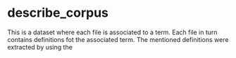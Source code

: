 # describe_corpus
This is a dataset where each file is associated to a term. Each file in turn contains definitions fot the associated term. The mentioned definitions were extracted by using the 
